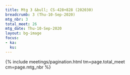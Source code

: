 ```yaml
---
title: Mtg 3 &bull; CS-428+828 (202030)
breadcrumb: 3 (Thu-10-Sep-2020)
mtg_nbr: 3
total_meet: 26
mtg_date: Thu-10-Sep-2020
layout: bg-image
focus:
- ka:
  ku:
---
```

{% include meetings/pagination.html tm=page.total_meet cm=page.mtg_nbr %}